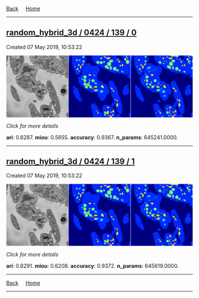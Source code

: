 
[Back](..)&nbsp;&nbsp;&nbsp;&nbsp;&nbsp;[Home](https://leapmanlab.github.io/snapshots)

---

<div class="summary"><a href="0"><h2>random_hybrid_3d / 0424 / 139 / 0</h2></a><p>Created 07 May 2019, 10:53:22
</p><a href="0"><img src="0/media/summary.png" align="center"></a><p>
<i>Click for more details</i>
</p></div>

**ari**: 0.8287. **miou**: 0.5655. **accuracy**: 0.9367. **n_params**: 645241.0000. 

---

<div class="summary"><a href="1"><h2>random_hybrid_3d / 0424 / 139 / 1</h2></a><p>Created 07 May 2019, 10:53:22
</p><a href="1"><img src="1/media/summary.png" align="center"></a><p>
<i>Click for more details</i>
</p></div>

**ari**: 0.8291. **miou**: 0.6208. **accuracy**: 0.9372. **n_params**: 645619.0000. 

---

[Back](..)&nbsp;&nbsp;&nbsp;&nbsp;&nbsp;[Home](https://leapmanlab.github.io/snapshots)

---